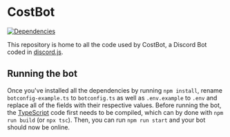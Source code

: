 # CostBot
[![Dependencies](https://david-dm.org/costpap/costbot.svg)](./package.json)

This repository is home to all the code used by CostBot, a Discord Bot coded in [discord.js](https://github.com/discordjs/discord.js).

## Running the bot
Once you've installed all the dependencies by running `npm install`, rename `botconfig-example.ts` to `botconfig.ts` as well as `.env.example` to `.env` and replace all of the fields with their respective values. Before running the bot, the [TypeScript](https://typescriptlang.org) code first needs to be compiled, which can by done with `npm run build` (or `npx tsc`). Then, you can run `npm run start` and your bot should now be online.
